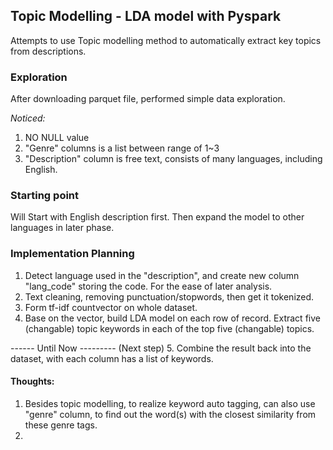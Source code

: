 
## Topic Modelling - LDA model with Pyspark

Attempts to use Topic modelling method to automatically extract key topics from descriptions. 


### Exploration
After downloading parquet file, performed simple data exploration. 

*Noticed:*
1. NO NULL value
2. "Genre" columns is a list between range of 1~3
3. "Description" column is free text, consists of many languages, including English. 

### Starting point
Will Start with English description first. Then expand the model to other languages in later phase. 

### Implementation Planning
1. Detect language used in the "description", and create new column "lang_code" storing the code. For the ease of later analysis. 
2. Text cleaning, removing punctuation/stopwords, then get it tokenized.
3. Form tf-idf countvector on whole dataset.
4. Base on the vector, build LDA model on each row of record. Extract five (changable) topic keywords in each of the top five (changable) topics. 

------ Until Now ---------
(Next step)
5. Combine the result back into the dataset, with each column has a list of keywords.

#### Thoughts:
1. Besides topic modelling, to realize keyword auto tagging, can also use "genre" column, to find out the word(s) with the closest similarity from these genre tags. 
2. 


